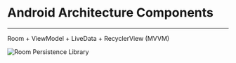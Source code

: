 # Android Architecture Components
---
Room + ViewModel + LiveData + RecyclerView (MVVM)

![Room Persistence Library](https://miro.medium.com/max/1200/1*KnYBBZIDDeg4zVDDEcLw2A.png "Room Persistence Library")
